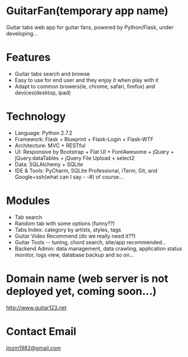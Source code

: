 GuitarFan(temporary app name)
===

Guitar tabs web app for guitar fans, powered by Python/Flask, under developing...

# Features
* Guitar tabs search and browse
* Easy to use for end user and they enjoy it when play with it
* Adapt to common browers(ie, chrome, safari, firefox) and devices(desktop, ipad)

# Technology
* Language: Python 2.7.2
* Framework: Flask + Blueprint + Flask-Login + Flask-WTF
* Architecture: MVC + RESTful
* UI: Responsive by Bootstrap + Flat UI + FontAwesome + jQuery + jQuery.dataTables + jQuery File Upload + select2
* Data: SQLAlchemy + SQLite
* IDE & Tools: PyCharm, SQLite Professional, iTerm, Git, and Google+ssh(what can I say - -#) of course...

# Modules
* Tab search
* Random tab with some options (funny??)
* Tabs Index: category by artists, styles, tags
* Guitar Video Recommend (do we really need it??)
* Guitar Tools -- tuning, chord search, site/app recommended...
* Backend Admin: data management, data crawling, application status monitor, logs view, database backup and so on...

# Domain name (web server is not deployed yet, coming soon...)
http://www.guitar123.net

# Contact Email
jinzm1982@gmail.com
